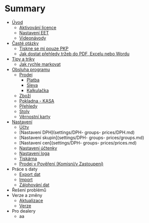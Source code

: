 # Summary

* [Úvod](README.md)
    * [Aktivování licence](settings/license/license.md)
    * [Nastavení EET](settings/companyEET/companyEET.md)
    * [Videonávody](videonavody.md)
* [Časté otázky](časté-otázky.md)
    * [Tiskne se mi pouze PKP](questions/pkp.md)
    * [Jak dostat přehledy tržeb do PDF, Excelu nebo Wordu](questions/export.md)
* [Tipy a triky](tipy.md)
    * [Jak rychle markovat](aa.md)
* [Obsluha programu](obsluha-programu.md)
    * [Prodej](command/sale/sale.md)
        * [Platba](command/sale/payment.md)
        * [Sleva](command/sale/discount.md)
        * [Kalkulačka](command/sale/calculator/calculator.md)
    * [Zboží](command/items/items.md)
    * [Pokladna - KASA](command/cashRegister/cashRegister.md)
    * [Přehledy](command/reports/reports.md)
    * [Stoly](command/tables/tables.md)
    * [Věrnostní karty](command/loyaltyCards/loyaltyCards.md)
* [Nastavení](nastavení.md)
    * [Účty](settings/accounts/accounts.md)
    * [Nastavení DPH](settings/DPH- groups- prices/DPH.md)
    * [Nastavení skupin](settings/DPH- groups- prices/groups.md)
    * [Nastavení cen](settings/DPH- groups- prices/prices.md)
    * [Nastavení účtenky](settings/receiptSettings/receiptSettings.md)
    * [Nastavení loga](settings/logo/logo.md)
    * [Tiskárna](settings/printer/printer.md)
    * [Prodej v Pověření \(Komisní\/v Zastoupení\)](settings/receiptSettings/appoitingReceipt.md)
* Práce s daty
    * [Export dat](data/export/export.md)
    * [Import](data/import/import.md)
    * [Zálohování dat](data/config/config.md)
* Řešení problémů
* Verze a změny
    * [Aktualizace](aktualizace.md)
    * [Verze](verze.md)
* Pro dealery
    * aa

